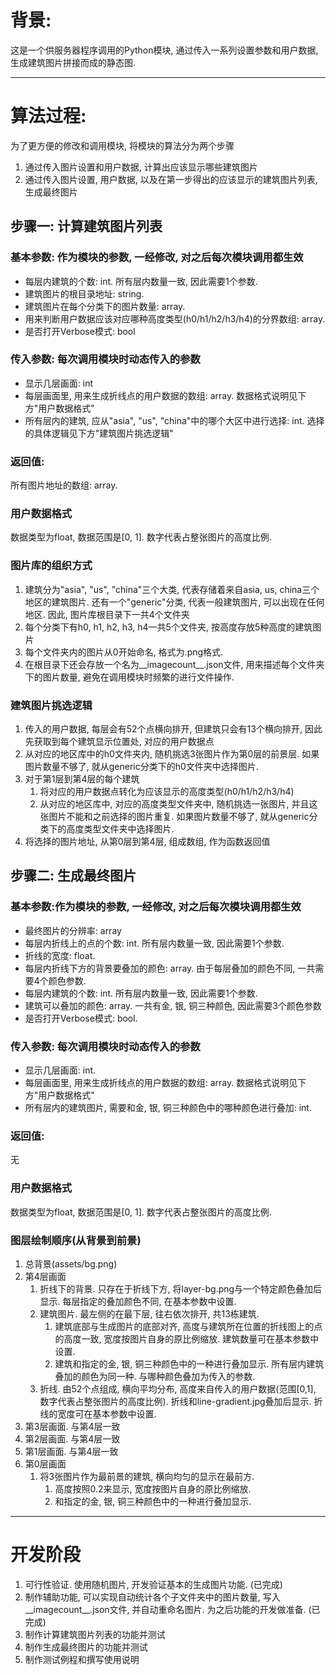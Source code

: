 

# 背景:
这是一个供服务器程序调用的Python模块, 通过传入一系列设置参数和用户数据, 生成建筑图片拼接而成的静态图.

--- 

# 算法过程: 
为了更方便的修改和调用模块, 将模块的算法分为两个步骤
1. 通过传入图片设置和用户数据, 计算出应该显示哪些建筑图片
2. 通过传入图片设置, 用户数据, 以及在第一步得出的应该显示的建筑图片列表, 生成最终图片

## 步骤一: 计算建筑图片列表

### 基本参数: 作为模块的参数, 一经修改, 对之后每次模块调用都生效
- 每层内建筑的个数: int. 所有层内数量一致, 因此需要1个参数.    
- 建筑图片的根目录地址: string. 
- 建筑图片在每个分类下的图片数量: array.
- 用来判断用户数据应该对应哪种高度类型(h0/h1/h2/h3/h4)的分界数组: array.
- 是否打开Verbose模式: bool
### 传入参数: 每次调用模块时动态传入的参数
- 显示几层画面: int
- 每层画面里, 用来生成折线点的用户数据的数组: array. 数据格式说明见下方"用户数据格式"
- 所有层内的建筑, 应从"asia", "us", "china"中的哪个大区中进行选择: int. 选择的具体逻辑见下方"建筑图片挑选逻辑"

### 返回值:
所有图片地址的数组: array.

### 用户数据格式
数据类型为float, 数据范围是[0, 1]. 数字代表占整张图片的高度比例.

### 图片库的组织方式
1. 建筑分为"asia", "us", "china"三个大类, 代表存储着来自asia, us, china三个地区的建筑图片. 还有一个"generic"分类, 代表一般建筑图片, 可以出现在任何地区. 因此, 图片库根目录下一共4个文件夹
2. 每个分类下有h0, h1, h2, h3, h4一共5个文件夹, 按高度存放5种高度的建筑图片
3. 每个文件夹内的图片从0开始命名, 格式为.png格式.
4. 在根目录下还会存放一个名为__imagecount__.json文件, 用来描述每个文件夹下的图片数量, 避免在调用模块时频繁的进行文件操作. 

### 建筑图片挑选逻辑
1. 传入的用户数据, 每层会有52个点横向排开, 但建筑只会有13个横向排开, 因此先获取到每个建筑显示位置处, 对应的用户数据点
2. 从对应的地区库中的h0文件夹内, 随机挑选3张图片作为第0层的前景层. 如果图片数量不够了, 就从generic分类下的h0文件夹中选择图片. 
3. 对于第1层到第4层的每个建筑
    1. 将对应的用户数据点转化为应该显示的高度类型(h0/h1/h2/h3/h4)
    2. 从对应的地区库中, 对应的高度类型文件夹中, 随机挑选一张图片, 并且这张图片不能和之前选择的图片重复. 如果图片数量不够了, 就从generic分类下的高度类型文件夹中选择图片. 
4. 将选择的图片地址, 从第0层到第4层, 组成数组, 作为函数返回值

## 步骤二: 生成最终图片
### 基本参数:作为模块的参数, 一经修改, 对之后每次模块调用都生效
- 最终图片的分辨率: array
- 每层内折线上的点的个数: int. 所有层内数量一致, 因此需要1个参数.
- 折线的宽度: float. 
- 每层内折线下方的背景要叠加的颜色: array. 由于每层叠加的颜色不同, 一共需要4个颜色参数.
- 每层内建筑的个数: int. 所有层内数量一致, 因此需要1个参数.
- 建筑可以叠加的颜色: array. 一共有金, 银, 铜三种颜色, 因此需要3个颜色参数
- 是否打开Verbose模式: bool.

### 传入参数: 每次调用模块时动态传入的参数
- 显示几层画面: int.
- 每层画面里, 用来生成折线点的用户数据的数组: array. 数据格式说明见下方"用户数据格式"
- 所有层内的建筑图片, 需要和金, 银, 铜三种颜色中的哪种颜色进行叠加: int.

### 返回值:
无

### 用户数据格式
数据类型为float, 数据范围是[0, 1]. 数字代表占整张图片的高度比例.

### 图层绘制顺序(从背景到前景)
1. 总背景(assets/bg.png)
2. 第4层画面
    1. 折线下的背景.  只存在于折线下方, 将layer-bg.png与一个特定颜色叠加后显示. 每层指定的叠加颜色不同, 在基本参数中设置.
    2. 建筑图片. 最左侧的在最下层, 往右依次排开, 共13栋建筑. 
        1. 建筑底部与生成图片的底部对齐, 高度与建筑所在位置的折线图上的点的高度一致, 宽度按图片自身的原比例缩放. 建筑数量可在基本参数中设置. 
        2. 建筑和指定的金, 银, 铜三种颜色中的一种进行叠加显示. 所有层内建筑叠加的颜色为同一种. 与哪种颜色叠加为传入的参数. 
    3. 折线. 由52个点组成, 横向平均分布, 高度来自传入的用户数据(范围[0,1], 数字代表占整张图片的高度比例). 折线和line-gradient.jpg叠加后显示. 折线的宽度可在基本参数中设置. 
3. 第3层画面. 与第4层一致
4. 第2层画面. 与第4层一致
5. 第1层画面. 与第4层一致
6. 第0层画面
    1. 将3张图片作为最前景的建筑, 横向均匀的显示在最前方. 
        1. 高度按照0.2来显示, 宽度按图片自身的原比例缩放. 
        2. 和指定的金, 银, 铜三种颜色中的一种进行叠加显示. 



---

# 开发阶段
1. 可行性验证. 使用随机图片, 开发验证基本的生成图片功能. (已完成)
2. 制作辅助功能, 可以实现自动统计各个子文件夹中的图片数量, 写入__imagecount__.json文件, 并自动重命名图片. 为之后功能的开发做准备. (已完成)
3. 制作计算建筑图片列表的功能并测试
4. 制作生成最终图片的功能并测试
5. 制作测试例程和撰写使用说明

